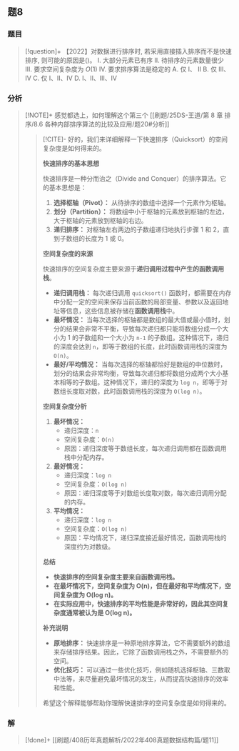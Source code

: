 ## 题8
### 题目
> [!question]+
> 【2022】对数据进行排序时, 若采用直接插入排序而不是快速排序, 则可能的原因是()。
> I. 大部分元素已有序 
> II. 待排序的元素数量很少
> III. 要求空间复杂度为 $O( 1)$ 
> IV. 要求排序算法是稳定的
> A. 仅 I、 II 
> B. 仅 III、IV 
> C. 仅 I、II、IV 
> D. I、II、III、IV
### 分析
> [!NOTE]+
> 感觉都选上，如何理解这个第三个
> [[刷题/25DS-王道/第 8 章 排序/8.6 各种内部排序算法的比较及应用/题20#分析]]
> > [!CITE]-
> > 好的，我们来详细解释一下快速排序（Quicksort）的空间复杂度是如何得来的。
> > 
> > **快速排序的基本思想**
> > 
> > 快速排序是一种分而治之（Divide and Conquer）的排序算法。它的基本思想是：
> > 
> > 1.  **选择枢轴（Pivot）：** 从待排序的数组中选择一个元素作为枢轴。
> > 2.  **划分（Partition）：** 将数组中小于枢轴的元素放到枢轴的左边，大于枢轴的元素放到枢轴的右边。
> > 3.  **递归排序：** 对枢轴左右两边的子数组递归地执行步骤 1 和 2，直到子数组的长度为 1 或 0。
> > 
> > **空间复杂度的来源**
> > 
> > 快速排序的空间复杂度主要来源于**递归调用过程中产生的函数调用栈**。
> > 
> > *   **递归调用栈：** 每次递归调用 `quicksort()` 函数时，都需要在内存中分配一定的空间来保存当前函数的局部变量、参数以及返回地址等信息，这些信息被存储在**函数调用栈**中。
> > *   **最坏情况：** 当每次选择的枢轴都是数组的最大值或最小值时，划分的结果会非常不平衡，导致每次递归都只能将数组分成一个大小为 1 的子数组和一个大小为 `n-1` 的子数组。这种情况下，递归的深度会达到 `n`，即等于数组的长度，此时函数调用栈的深度为 `O(n)`。
> > *   **最好/平均情况：** 当每次选择的枢轴都恰好是数组的中位数时，划分的结果会非常均衡，导致每次递归都将数组分成两个大小基本相等的子数组。这种情况下，递归的深度为 `log n`，即等于对数组长度取对数，此时函数调用栈的深度为 `O(log n)`。
> > 
> > **空间复杂度分析**
> > 
> > 1.  **最坏情况：**
> >     *   递归深度：`n`
> >     *   空间复杂度：`O(n)`
> >     *   原因：递归深度等于数组长度，每次递归调用都在函数调用栈中分配内存。
> > 2.  **最好情况：**
> >     *   递归深度：`log n`
> >     *   空间复杂度：`O(log n)`
> >     *   原因：递归深度等于对数组长度取对数，每次递归调用分配的内存。
> > 3.  **平均情况：**
> >     *   递归深度：`log n`
> >     *   空间复杂度：`O(log n)`
> >     *   原因：平均情况下，递归深度接近最好情况，函数调用栈的深度约为对数级。
> > 
> > **总结**
> > 
> > *   **快速排序的空间复杂度主要来自函数调用栈。**
> > *   **在最坏情况下，空间复杂度为 O(n)，但在最好和平均情况下，空间复杂度为 O(log n)。**
> > *   **在实际应用中，快速排序的平均性能是非常好的，因此其空间复杂度通常被认为是 O(log n)。**
> > 
> > **补充说明**
> > 
> > *   **原地排序：** 快速排序是一种原地排序算法，它不需要额外的数组来存储排序结果。因此，它除了函数调用栈之外，不需要额外的空间。
> > *   **优化技巧：** 可以通过一些优化技巧，例如随机选择枢轴、三数取中法等，来尽量避免最坏情况的发生，从而提高快速排序的效率和性能。
> > 
> > 希望这个解释能够帮助你理解快速排序的空间复杂度是如何得来的。
### 解
> [!done]+
> [[刷题/408历年真题解析/2022年408真题数据结构篇/题11]]